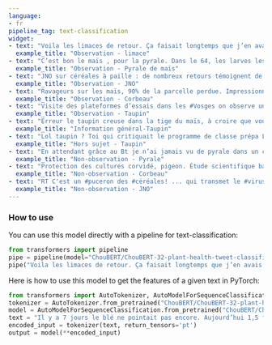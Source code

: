 ```yaml
---
language:
- fr
pipeline_tag: text-classification
widget:
- text: "Voila les limaces de retour. Ça faisait longtemps que j’en avais pas vu sur blé."
  example_title: "Observation - limace"
- text: "C’est bon le maïs , pour la pyrale. Dans le 64, les larves les plus âgées prennent des force avant de se chrysalider et faire une 2 è génération début août. ⁦@Arvalisofficiel⁩ ⁦@Fragritwittos⁩ https://t.co/JLypU2zFFe"
  example_title: "Observation - Pyrale de maïs"
- text: "JNO sur céréales à paille : de nombreux retours témoignent de dégâts importants aux quatre coins de l’Hexagone !"
  example_title: "Observation - JNO"
- text: "Ravageurs sur les maïs, 90% de la parcelle perdue. Impressionnant à voir, difficile à vivre pour l'éleveur #choucas #morbihan https://t.co/DMw3c4EtyQ"
  example_title: "Observation - Corbeau"
- text: "Visite des plateformes d’essais dans les #Vosges on observe un flétrissement des feuilles de #maïs et surprise on trouve un Taupin. #lorraine #babycorn https://t.co/xh4NExMvDv"
  example_title: "Observation - Taupin"
- text: "Erreur le taupin creuse dans la tige du maïs, à croire que vous n avez jamais vu de dégâts ! La seule solution pour l instant c est la chimie le reste c est de la poudre de perlinpinpin"
  example_title: "Information général-Taupin"
- text: "Lol taupin ? Toi qui critiquait le programme de classe prépa LoL ! "
  example_title: "Hors sujet - Taupin"
- text: "En attendant grâce au Bt je n’ai jamais vu de pyrale dans un champ de maïs grain de toute ma vie."
  example_title: "Non-observation - Pyrale"
- text: "Protection des cultures corvidé, pigeon. Étude scientifique baguage gibier d'eau et bécasse pour mieux connaître les animaux migrateurs. Étude menée par les chasseurs sur les sangliers. Plantation de de plusieurs km de haie(refuge pour la petite et moyenne faune)"
  example_title: "Non-observation - Corbeau"
- text: "RT C'est un #puceron des #céréales! ... qui transmet le #virus de la #JNO . Pas un puceron de l'#agriconventionnelle ou de l'#agr…"
  example_title: "Non-observation - JNO"
---
```

### How to use

You can use this model directly with a pipeline for text-classification:

```python
from transformers import pipeline
pipe = pipeline(model="ChouBERT/ChouBERT-32-plant-health-tweet-classifier")
pipe("Voila les limaces de retour. Ça faisait longtemps que j’en avais pas vu sur blé.")
```

Here is how to use this model to get the features of a given text in PyTorch:

```python
from transformers import AutoTokenizer, AutoModelForSequenceClassification
tokenizer = AutoTokenizer.from_pretrained("ChouBERT/ChouBERT-32-plant-health-tweet-classifier")
model = AutoModelForSequenceClassification.from_pretrained("ChouBERT/ChouBERT-32-plant-health-tweet-classifier")
text = "Il y a 7 jours le blé ne pointait pas encore. Aujourd’hui 1,5 feuille et dégat de limace. Intervention a venir."
encoded_input = tokenizer(text, return_tensors='pt')
output = model(**encoded_input)
```